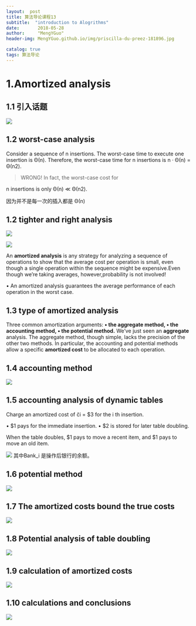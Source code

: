 ```yaml
---
layout:  post  
title: 算法导论课程13
subtitle:  "introduction to Alogrithms"
date:       2018-05-28
author:     "MengYGuo"
header-img: MengYGuo.github.io/img/priscilla-du-preez-181896.jpg

catalog: true
tags: 算法导论
---
```


# 1.Amortized analysis

## 1.1 引入话题

![](https://github.com/MengYGuo/MengYGuo.github.io/blob/master/img/算法导论image/class13-1.png?raw=true)

## 1.2 worst-case analysis

Consider a sequence of n insertions. The worst-case time to execute one insertion is Θ(n). Therefore, the worst-case time for n insertions is n · Θ(n) = Θ(n2).

> WRONG! In fact, the worst-case cost for

n insertions is only Θ(n) ≪ Θ(n2).

因为并不是每一次的插入都是 Θ(n)

## 1.2 tighter and right analysis

![](https://github.com/MengYGuo/MengYGuo.github.io/blob/master/img/算法导论image/class13-2.png?raw=true)

![](https://github.com/MengYGuo/MengYGuo.github.io/blob/master/img/算法导论image/class13-3.png?raw=true)

An **amortized analysis** is any strategy for analyzing a sequence of operations to show that the average cost per operation is small, even though a single operation within the sequence might be expensive.Even though we’re taking averages, however,probability is not involved!

• An amortized analysis guarantees the average performance of each operation in the worst case.
     
## 1.3 type of amortized analysis

Three common amortization arguments:
**• the aggregate method,
• the accounting method,
• the potential method.**
We’ve just seen an **aggregate** analysis.
The aggregate method, though simple, lacks the precision of the other two methods. In particular, the accounting and potential methods allow a specific **amortized cost** to be allocated to each operation.

## 1.4 accounting method
![](https://github.com/MengYGuo/MengYGuo.github.io/blob/master/img/算法导论image/class13-4.png?raw=true)

## 1.5 accounting analysis of dynamic tables

  Charge an amortized cost of ĉi = $3 for the i th insertion.
    
  • $1 pays for the immediate insertion.
  • $2 is stored for later table doubling.
   
  When the table doubles, $1 pays to move a recent item, and $1 pays to move an old item.
    
![](https://github.com/MengYGuo/MengYGuo.github.io/blob/master/img/算法导论image/class13-5.png?raw=true)
其中Bank_i 是操作后银行的余额。

## 1.6 potential method
![](https://github.com/MengYGuo/MengYGuo.github.io/blob/master/img/算法导论image/class13-6.png?raw=true)

## 1.7 The amortized costs bound the true costs
![](https://github.com/MengYGuo/MengYGuo.github.io/blob/master/img/算法导论image/class13-7.png?raw=true)

## 1.8 Potential analysis of table doubling
![](https://github.com/MengYGuo/MengYGuo.github.io/blob/master/img/算法导论image/class13-8.png?raw=true)

## 1.9 calculation of amortized costs
![](https://github.com/MengYGuo/MengYGuo.github.io/blob/master/img/算法导论image/class13-9.png?raw=true)

## 1.10 calculations and conclusions
![](https://github.com/MengYGuo/MengYGuo.github.io/blob/master/img/算法导论image/class13-10.png?raw=true)
